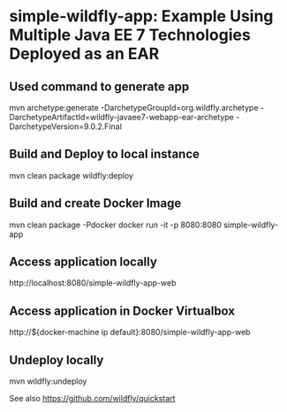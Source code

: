 simple-wildfly-app: Example Using Multiple Java EE 7 Technologies Deployed as an EAR
==============================================================================================

## Used command to generate app
mvn archetype:generate -DarchetypeGroupId=org.wildfly.archetype -DarchetypeArtifactId=wildfly-javaee7-webapp-ear-archetype -DarchetypeVersion=9.0.2.Final

## Build and Deploy to local instance
mvn clean package wildfly:deploy

## Build and create Docker Image
mvn clean package -Pdocker
docker run -it -p 8080:8080 simple-wildfly-app

## Access application locally
http://localhost:8080/simple-wildfly-app-web

## Access application in Docker Virtualbox
http://${docker-machine ip default}:8080/simple-wildfly-app-web

## Undeploy locally
mvn wildfly:undeploy

See also https://github.com/wildfly/quickstart
